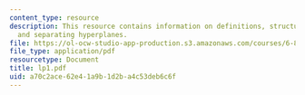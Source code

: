 ```yaml
---
content_type: resource
description: This resource contains information on definitions, structure of optima
  and separating hyperplanes.
file: https://ol-ocw-studio-app-production.s3.amazonaws.com/courses/6-854j-advanced-algorithms-fall-2005/a70c2ace62e41a9b1d2ba4c53deb6c6f_lp1.pdf
file_type: application/pdf
resourcetype: Document
title: lp1.pdf
uid: a70c2ace-62e4-1a9b-1d2b-a4c53deb6c6f
---
```

